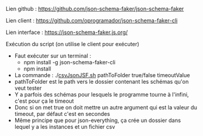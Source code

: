 Lien github : <https://github.com/json-schema-faker/json-schema-faker>

Lien client : <https://github.com/oprogramador/json-schema-faker-cli>

Lien interface : <https://json-schema-faker.js.org/>

Exécution du script (on utilise le client pour exécuter)

* Faut exécuter sur un terminal :
  * npm install -g json-schema-faker-cli
  * npm install
* La commande : ./[csvJsonJSF.sh](http://csvJsonJSF.sh) pathToFolder true/false timeoutValue
* pathToFolder est le path vers le dossier contenant les schémas qu'on veut tester
* Y a parfois des schémas pour lesquels le programme tourne à l'infini, c'est pour ça le timeout
* Donc si on met true on doit mettre un autre argument qui est la valeur du timeout, par défaut c'est en secondes
* Même principe que pour json-everything, ça crée un dossier dans lequel y a les instances et un fichier csv